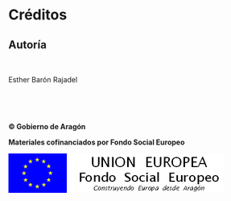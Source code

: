 
# Créditos

## Autoría

 

Esther Barón Rajadel

 

 

**© Gobierno de Aragón**

**Materiales cofinanciados por Fondo Social Europeo**

![](img/FSE_grande_fondo_blanco.jpg)

